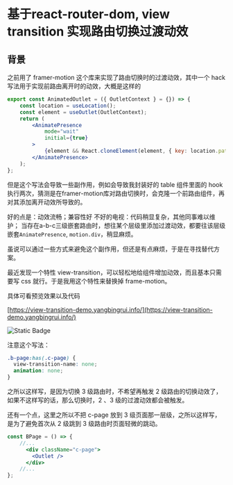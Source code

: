 # 基于react-router-dom, view transition 实现路由切换过渡动效

## 背景
之前用了 framer-motion 这个库来实现了路由切换时的过渡动效，其中一个 hack 写法用于实现前路由离开时的动效，大概是这样的
```jsx
export const AnimatedOutlet = ({ OutletContext } = {}) => {
    const location = useLocation();
    const element = useOutlet(OutletContext);
    return (
        <AnimatePresence
            mode="wait"
            initial={true}
        >
            {element && React.cloneElement(element, { key: location.pathname })}
        </AnimatePresence>
    );
};
```
但是这个写法会导致一些副作用，例如会导致我封装好的 table 组件里面的 hook 执行两次，猜测是在framer-motion库对路由切换时，会克隆一个前路由组件，再对其添加离开动效所导致的。

好的点是：动效流畅；兼容性好
不好的电视：代码稍显复杂，其他同事难以维护；
当存在a-b-c三级嵌套路由时，想往某个层级里添加过渡动效，都要往该层级嵌套`AnimatePresence`, `motion.div`，稍显麻烦。

虽说可以通过一些方式来避免这个副作用，但还是有点麻烦，于是在寻找替代方案。

最近发现一个特性 view-transition，可以轻松地给组件增加动效，而且基本只需要写 css 就行。于是我用这个特性来替换掉 frame-motion。

具体可看预览效果以及代码

[https://view-transition-demo.yangbingrui.info/](https://view-transition-demo.yangbingrui.info/)

![Static Badge](https://img.shields.io/github/stars/ybr54323/view-transition-demo?style=social)

注意这个写法：
```css
.b-page:has(.c-page) {
  view-transition-name: none;
  animation: none;
}
```
之所以这样写，是因为切换 3 级路由时，不希望再触发 2 级路由的切换动效了，如果不这样写的话，那么切换时，2 、3 级的过渡动效都会被触发。

还有一个点，这里之所以不把 c-page 放到 3 级页面那一层级，之所以这样写，是为了避免首次从 2 级跳到 3 级路由时页面轻微的跳动。

```jsx
const BPage = () => {
    //...
      <div className="c-page">
        <Outlet />
      </div>
    //...
};
```

